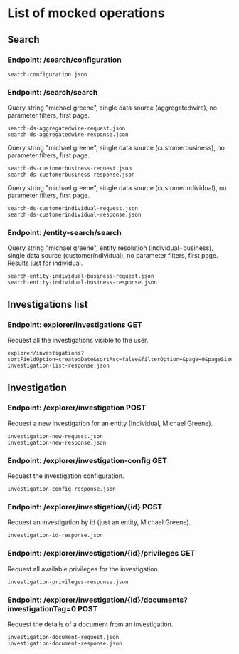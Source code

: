 # List of mocked operations

## Search

### Endpoint: /search/configuration

```
search-configuration.json
```

### Endpoint: /search/search

Query string "michael greene", single data source (aggregatedwire), no parameter filters, first page.
```
search-ds-aggregatedwire-request.json
search-ds-aggregatedwire-response.json
```

Query string "michael greene", single data source (customerbusiness), no parameter filters, first page.
```
search-ds-customerbusiness-request.json
search-ds-customerbusiness-response.json
```

Query string "michael greene", single data source (customerindividual), no parameter filters, first page.
```
search-ds-customerindividual-request.json
search-ds-customerindividual-response.json
```

### Endpoint: /entity-search/search

Query string "michael greene", entity resolution (individual+business), single data source (customerindividual), no parameter filters, first page.
Results just for individual.
```
search-entity-individual-business-request.json
search-entity-individual-business-response.json
```

## Investigations list

### Endpoint: explorer/investigations GET

Request all the investigations visible to the user.
```
explorer/investigations?sortFieldOption=createdDate&sortAsc=false&filterOption=&page=0&pageSize=25
investigation-list-response.json
```

## Investigation

### Endpoint: /explorer/investigation POST

Request a new investigation for an entity (Individual, Michael Greene).
```
investigation-new-request.json
investigation-new-response.json
```

### Endpoint: /explorer/investigation-config GET

Request the investigation configuration.
```
investigation-config-response.json
```

### Endpoint: /explorer/investigation/{id} POST

Request an investigation by id (just an entity, Michael Greene).
```
investigation-id-response.json
```

### Endpoint: /explorer/investigation/{id}/privileges GET

Request all available privileges for the investigation.
```
investigation-privileges-response.json
```

### Endpoint: /explorer/investigation/{id}/documents?investigationTag=0 POST

Request the details of a document from an investigation.
```
investigation-document-request.json
investigation-document-response.json
```
